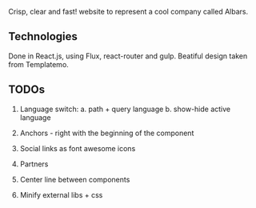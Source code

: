 Crisp, clear and fast! website to represent a cool company called Albars.

## Technologies
Done in React.js, using Flux, react-router and gulp. Beatiful design taken from Templatemo. 

## TODOs

1. Language switch:
	a. path + query language
	b. show-hide active language

2. Anchors - right with the beginning of the component

3. Social links as font awesome icons

4. Partners

5. Center line between components

6. Minify external libs + css